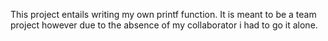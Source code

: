 This project entails writing my own printf function. It is meant to be a team project however due to the absence of my collaborator i had to go it alone.
